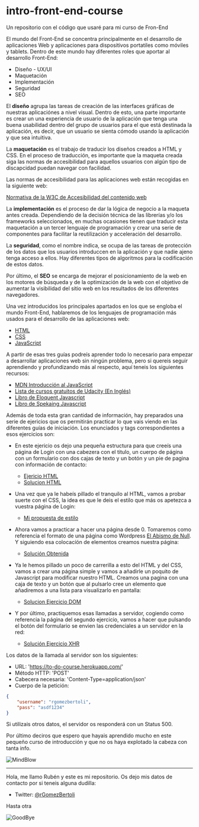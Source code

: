 intro-front-end-course
==========

Un repositorio con el código que usaré para mi curso de Fron-End

El mundo del Front-End se concentra principalmente en el desarrollo de aplicaciones Web y aplicaciones para dispositivos portatiles como móviles y tablets.
Dentro de este mundo hay diferentes roles que aportar al desarrollo Front-End:

<ul>
    <li>Diseño - UX/UI</li>
    <li>Maquetación</li>
    <li>Implementación</li>
    <li>Seguridad</li>
    <li>SEO</li>
</ul>

El __diseño__ agrupa las tareas de creación de las interfaces gráficas de nuestras aplicaciónes a nivel visual. Dentro de esto, una parte importante es crear un una experiencia de usuario de la aplicación que tenga una buena usabilidad dentro del grupo de usuarios para el que está destinada la aplicación, es decir, que un usuario se sienta cómodo usando la aplicación y que sea intuitiva.

La __maquetación__ es el trabajo de traducir los diseños creados a HTML y CSS. En el proceso de traducción, es importante que la maqueta creada siga las normas de accesibilidad para aquellos usuarios con algún tipo de discapcidad puedan navegar con facilidad.

Las normas de accesibilidad para las aplicaciones web están recogidas en la siguiente web:

[Normativa de la W3C de Accesibilidad del contenido web](http://www.sidar.org/traducciones/wcag20/es/)

La __implementación__ es el proceso de dar la lógica de negocio a la maqueta antes creada. Dependiendo de la decisión técnica de las librerías y/o los frameworks seleccionados, en muchas ocasiones tienen que traducir esta maquetación a un tercer lenguaje de programación y crear una serie de componentes para facilitar la reutilización y acceleración del desarrollo.

La __seguridad__, como el nombre indica, se ocupa de las tareas de protección de los datos que los usuarios introduccen en la aplicación y que nadie ajeno tenga acceso a ellos. Hay diferentes tipos de algoritmos para la codificación de estos datos.

Por último, el __SEO__ se encarga de mejorar el posicionamiento de la web en los motores de búsqueda y de la optimización de la web con el objetivo de aumentar la visibilidad del sitio web en los resultados de los diferentes navegadores.

Una vez introducidos los principales apartados en los que se engloba el mundo Front-End, hablaremos de los lenguajes de programación más usados para el desarrollo de las aplicaciones web:

- [HTML](./HTML.md)
- [CSS](./css/README.md)
- [JavaScript](./src/README.md)

A partir de esas tres guías podreís aprender todo lo necesario para empezar a desarrollar aplicaciones web sin ningún problema, pero si quereis seguir aprendiendo y profundizando más al respecto, aquí teneis los siguientes recursos:

- [MDN Introducción al JavaScript](https://developer.mozilla.org/es/docs/Learn)
- [Lista de cursos gratuitos de Udacity (En Inglés)](https://www.udacity.com/courses/web-development)
- [Libro de Eloquent Javascript](http://eloquentjavascript.net/)
- [Libro de Spekaing Javascript](http://speakingjs.com/)

Además de toda esta gran cantidad de información, hay preparados una serie de ejericios que os permitirán practicar lo que vais viendo en las diferentes guías de iniciación. Los enunciados y tags correspondientes a esos ejercicios son:


- En este ejericio os dejo una pequeña estructura para que creeís una página de Login con una cabezera con  el titulo, un cuerpo de página con un formulario con dos cajas de texto y un botón y un pie de pagina con información de contacto:
    - [Ejericio HTML](https://github.com/RgomezBertoli/intro-front-end-course/tree/HTML-Exercise)
    - [Solucion HTML](https://github.com/RgomezBertoli/intro-front-end-course/tree/HTML-Solution)

- Una vez que ya le habeís pillado el tranquilo al HTML, vamos a probar suerte con el CSS, la idea es que le deis el estilo que más os apetezca a vuestra página de Login:
    - [Mi propuesta de estilo](https://github.com/RgomezBertoli/intro-front-end-course/tree/CSS-Solution)

- Ahora vamos a practicar a hacer una página desde 0. Tomaremos como referencia el formato de una página como Wordpress [El Abismo de Null](https://elabismodenull.wordpress.com/). Y siguiendo esa colocacíón de elementos creamos nuestra página:
    - [Solución Obtenida](https://github.com/RgomezBertoli/intro-front-end-course/tree/Exercise-WordPress)

- Ya le hemos pillado un poco de carrerilla a esto del HTML y del CSS, vamos a crear una página simple y vamos a añadirle un poquito de Javascript para modificar nuestro HTML. Creamos una pagina con una caja de texto y un botón que al pulsarlo cree un elemento que añadiremos a una lista para visualizarlo en pantalla:
    - [Solucion Ejercicio DOM](https://github.com/RgomezBertoli/intro-front-end-course/tree/Exercise-JS)

- Y por último, practiquemos esas llamadas a servidor, cogiendo como referencia la página del segundo ejercicio, vamos a hacer que pulsando el botón del formulario se envien las credenciales a un servidor en la red:
    - [Solución Ejercicio XHR](https://github.com/RgomezBertoli/intro-front-end-course/tree/Exercise-XHR)

Los datos de la llamada al servidor son los siguientes:

- URL: 'https://to-do-course.herokuapp.com/'
- Método HTTP: 'POST'
- Cabecera necesaria: 'Content-Type=application/json'
- Cuerpo de la petición:

```json
{
    "username": "rgomezbertoli",
    "pass": "asdf1234"
}
```
Si utilizais otros datos, el servidor os responderá con un Status 500.

Por último deciros que espero que hayais aprendido mucho en este pequeño curso de introducción y que no os haya explotado la cabeza con tanta info.

![MindBlow](http://www.reactiongifs.com/wp-content/uploads/2013/10/tim-and-eric-mind-blown.gif)

<hr>
Hola, me llamo Rubén y este es mi repositorio. Os dejo mis datos de contacto por si teneis alguna dudilla:

 - Twitter: [@rGomezBertoli](https://twitter.com/rGomezBertoli?lang=es)

Hasta otra

![GoodBye](https://media.giphy.com/media/CrvOibrvHOjOo/giphy.gif)
